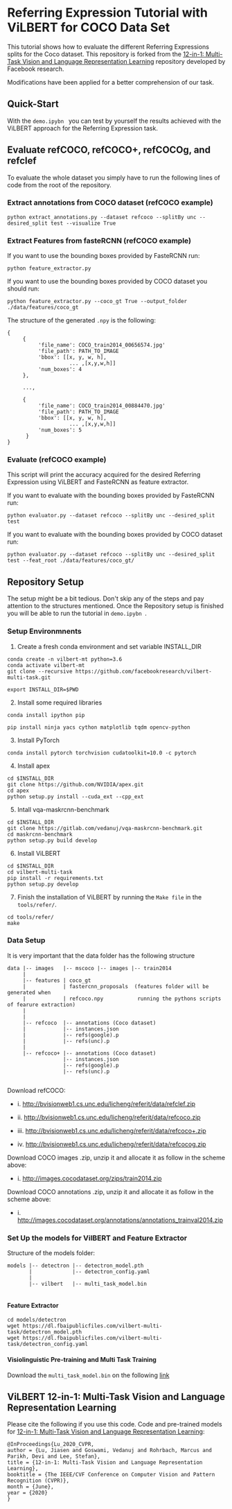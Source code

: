 # Referring Expression Tutorial with ViLBERT for COCO Data Set

This tutorial shows how to evaluate the different Referring Expressions splits for the Coco dataset. This repository is forked from the [12-in-1: Multi-Task Vision and Language Representation Learning](https://github.com/facebookresearch/vilbert-multi-task) repository developed by Facebook research. 

Modifications have been applied for a better comprehension of our task. 

## Quick-Start

With the ```demo.ipybn ``` you can test by yourself the results achieved with the ViLBERT approach for the Referring Expression task.

## Evaluate refCOCO, refCOCO+, refCOCOg, and refclef
To evaluate the whole dataset you simply have to run the following lines of code from the root of the repository.
### Extract annotations from COCO dataset (refCOCO example)
```
python extract_annotations.py --dataset refcoco --splitBy unc --desired_split test --visualize True
```
### Extract Features from fasteRCNN (refCOCO example)

If you want to use the bounding boxes provided by FasteRCNN run:
```
python feature_extractor.py 
```
If you want to use the bounding boxes provided by COCO dataset you should run:
```
python feature_extractor.py --coco_gt True --output_folder ./data/features/coco_gt
```
The structure of the generated `.npy` is the following:
```
{
     {    
          'file_name': COCO_train2014_00656574.jpg'
          'file_path': PATH_TO_IMAGE
          'bbox': [[x, y, w, h],
                    ... ,[x,y,w,h]]
          'num_boxes': 4
     },
     
     ...,
     
     {
          'file_name': COCO_train2014_00884470.jpg'
          'file_path': PATH_TO_IMAGE
          'bbox': [[x, y, w, h],
                    ... ,[x,y,w,h]]
          'num_boxes': 5
      }
}
```
### Evaluate (refCOCO example)

This script will print the accuracy acquired for the desired Referring Expression using ViLBERT and FasteRCNN as feature extractor.

If you want to evaluate with the bounding boxes provided by FasteRCNN run:
```
python evaluator.py --dataset refcoco --splitBy unc --desired_split test
```

If you want to evaluate with the bounding boxes provided by COCO dataset run:
```
python evaluator.py --dataset refcoco --splitBy unc --desired_split test --feat_root ./data/features/coco_gt/
```

## Repository Setup
The setup might be a bit tedious. Don't skip any of the steps and pay attention to the structures mentioned. Once the Repository setup is finished you will be able to run the tutorial in ```demo.ipybn ```.
### Setup Environmnents

1. Create a fresh conda environment and set variable INSTALL_DIR

```text
conda create -n vilbert-mt python=3.6
conda activate vilbert-mt
git clone --recursive https://github.com/facebookresearch/vilbert-multi-task.git

export INSTALL_DIR=$PWD
```

2. Install some required libraries
```
conda install ipython pip 

pip install ninja yacs cython matplotlib tqdm opencv-python
```
3. Install PyTorch
```
conda install pytorch torchvision cudatoolkit=10.0 -c pytorch
```
4. Install apex
```
cd $INSTALL_DIR
git clone https://github.com/NVIDIA/apex.git
cd apex
python setup.py install --cuda_ext --cpp_ext
```
5. Intall vqa-maskrcnn-benchmark
```
cd $INSTALL_DIR
git clone https://gitlab.com/vedanuj/vqa-maskrcnn-benchmark.git
cd maskrcnn-benchmark
python setup.py build develop

```

6. Install ViLBERT
```
cd $INSTALL_DIR
cd vilbert-multi-task
pip install -r requirements.txt
python setup.py develop
```
7. Finish the installation of ViLBERT by running the ```Make file``` in the ```tools/refer/```.
```
cd tools/refer/
make
```

### Data Setup

It is very important that the data folder has the following structure
```
data |-- images   |-- mscoco |-- images |-- train2014
     |
     |-- features | coco_gt
     |            | fastercnn_proposals  (features folder will be generated when
     |            | refcoco.npy           running the pythons scripts of fearure extraction)
     |
     |
     |-- refcoco  |-- annotations (Coco dataset)
     |            |-- instances.json
     |            |-- refs(google).p
     |            |-- refs(unc).p
     |
     |-- refcoco+ |-- annotations (Coco dataset)
                  |-- instances.json
                  |-- refs(google).p
                  |-- refs(unc).p
                                                                            
```

Download refCOCO:

  * i. http://bvisionweb1.cs.unc.edu/licheng/referit/data/refclef.zip

  * ii. http://bvisionweb1.cs.unc.edu/licheng/referit/data/refcoco.zip

  * iii. http://bvisionweb1.cs.unc.edu/licheng/referit/data/refcoco+.zip

  * iv. http://bvisionweb1.cs.unc.edu/licheng/referit/data/refcocog.zip

Download COCO images .zip, unzip it and allocate it as follow in the scheme above:

* i. http://images.cocodataset.org/zips/train2014.zip

Download COCO annotations .zip, unzip it and allocate it as follow in the scheme above:

* i. http://images.cocodataset.org/annotations/annotations_trainval2014.zip

### Set Up the models for VilBERT and Feature Extractor

Structure of the models folder:
```
models |-- detectron |-- detectron_model.pth
       |             |-- detectron_config.yaml
       |
       |-- vilbert   |-- multi_task_model.bin
                                                                            
```
#### Feature Extractor
```
cd models/detectron
wget https://dl.fbaipublicfiles.com/vilbert-multi-task/detectron_model.pth
wget https://dl.fbaipublicfiles.com/vilbert-multi-task/detectron_config.yaml
```

#### Visiolinguistic Pre-training and Multi Task Training


Download the ```multi_task_model.bin``` on the following [link](https://dl.fbaipublicfiles.com/vilbert-multi-task/multi_task_model.bin)


## ViLBERT 12-in-1: Multi-Task Vision and Language Representation Learning

Please cite the following if you use this code. Code and pre-trained models for [12-in-1: Multi-Task Vision and Language Representation Learning](http://openaccess.thecvf.com/content_CVPR_2020/html/Lu_12-in-1_Multi-Task_Vision_and_Language_Representation_Learning_CVPR_2020_paper.html):

```
@InProceedings{Lu_2020_CVPR,
author = {Lu, Jiasen and Goswami, Vedanuj and Rohrbach, Marcus and Parikh, Devi and Lee, Stefan},
title = {12-in-1: Multi-Task Vision and Language Representation Learning},
booktitle = {The IEEE/CVF Conference on Computer Vision and Pattern Recognition (CVPR)},
month = {June},
year = {2020}
}
```

